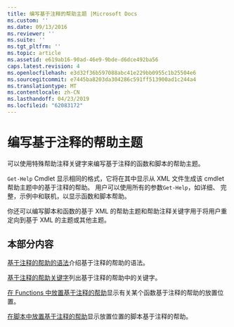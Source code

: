 ```yaml
---
title: 编写基于注释的帮助主题 |Microsoft Docs
ms.custom: ''
ms.date: 09/13/2016
ms.reviewer: ''
ms.suite: ''
ms.tgt_pltfrm: ''
ms.topic: article
ms.assetid: e619ab16-90ad-46e9-9bde-d6dce492ba56
caps.latest.revision: 4
ms.openlocfilehash: e3d32f36b597088abc41e229bb0955c1b25504e6
ms.sourcegitcommit: e7445ba8203da304286c591ff513900ad1c244a4
ms.translationtype: MT
ms.contentlocale: zh-CN
ms.lasthandoff: 04/23/2019
ms.locfileid: "62083172"
---
```

# <a name="writing-comment-based-help-topics"></a>编写基于注释的帮助主题

可以使用特殊帮助注释关键字来编写基于注释的函数和脚本的帮助主题。

 `Get-Help` Cmdlet 显示相同的格式，它将在其中显示从 XML 文件生成该 cmdlet 帮助主题中的基于注释的帮助。 用户可以使用所有的参数`Get-Help`，如详细、 完整，示例中和联机，以显示函数和脚本帮助。

 你还可以编写脚本和函数的基于 XML 的帮助主题和帮助注释关键字用于将用户重定向到基于 XML 的主题或其他主题。

## <a name="in-this-section"></a>本部分内容

 [基于注释的帮助的语法](./syntax-of-comment-based-help.md)介绍基于注释的帮助的语法。

 [基于注释的帮助关键字](./comment-based-help-keywords.md)列出基于注释的帮助中的关键字。

 [在 Functions 中放置基于注释的帮助](./placing-comment-based-help-in-functions.md)显示有关某个函数基于注释的帮助的放置位置。

 [在脚本中放置基于注释的帮助](./placing-comment-based-help-in-scripts.md)显示放置位置的脚本基于注释的帮助。